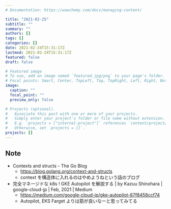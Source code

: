 ```yaml
---
# Documentation: https://wowchemy.com/docs/managing-content/

title: "2021-02-25"
subtitle: ""
summary: ""
authors: []
tags: []
categories: []
date: 2021-02-24T15:31:17Z
lastmod: 2021-02-24T15:31:17Z
featured: false
draft: false

# Featured image
# To use, add an image named `featured.jpg/png` to your page's folder.
# Focal points: Smart, Center, TopLeft, Top, TopRight, Left, Right, BottomLeft, Bottom, BottomRight.
image:
  caption: ""
  focal_point: ""
  preview_only: false

# Projects (optional).
#   Associate this post with one or more of your projects.
#   Simply enter your project's folder or file name without extension.
#   E.g. `projects = ["internal-project"]` references `content/project/deep-learning/index.md`.
#   Otherwise, set `projects = []`.
projects: []
---
```


## Note

* Contexts and structs - The Go Blog
  * https://blog.golang.org/context-and-structs
  * context を構造体に入れるのはやめようねという話のブログ
* 完全マネージドな k8s ! GKE Autopilot を解説する | by Kazuu Shinohara | google-cloud-jp | Feb, 2021 | Medium
  * https://medium.com/google-cloud-jp/gke-autopilot-87f8458ccf74
  * Autopilot, EKS Farget よりは筋が良いなーと思ってみてる
